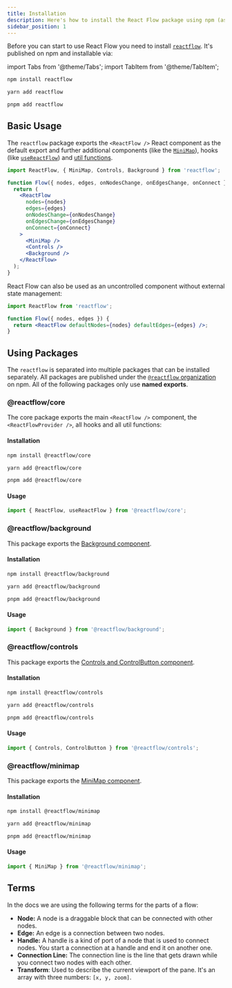 ```yaml
---
title: Installation
description: Here's how to install the React Flow package using npm (as reactflow), and how to include it in your own project
sidebar_position: 1
---
```


Before you can start to use React Flow you need to install [`reactflow`](https://www.npmjs.com/package/reactflow). It's published on npm and installable via:

import Tabs from '@theme/Tabs';
import TabItem from '@theme/TabItem';

<Tabs>
  <TabItem value="npm" label="npm" default>

```bash
npm install reactflow
```

  </TabItem>
  <TabItem value="yarn" label="yarn">

```bash
yarn add reactflow
```

  </TabItem>
    <TabItem value="pnpm" label="pnpm">

```bash
pnpm add reactflow
```

  </TabItem>
</Tabs>

## Basic Usage

The `reactflow` package exports the `<ReactFlow />` React component as the default export and further additional components (like the [`MiniMap`](<(/docs/api/plugin-components/minimap)>)), hooks (like [`useReactFlow`](/docs/api/hooks/use-react-flow)) and [util functions](/docs/api/graph-util-functions).

```jsx
import ReactFlow, { MiniMap, Controls, Background } from 'reactflow';

function Flow({ nodes, edges, onNodesChange, onEdgesChange, onConnect }) {
  return (
    <ReactFlow
      nodes={nodes}
      edges={edges}
      onNodesChange={onNodesChange}
      onEdgesChange={onEdgesChange}
      onConnect={onConnect}
    >
      <MiniMap />
      <Controls />
      <Background />
    </ReactFlow>
  );
}
```

React Flow can also be used as an uncontrolled component without external state management:

```jsx
import ReactFlow from 'reactflow';

function Flow({ nodes, edges }) {
  return <ReactFlow defaultNodes={nodes} defaultEdges={edges} />;
}
```

## Using Packages

The `reactflow` is separated into multiple packages that can be installed separately. All packages are published under the [`@reactflow` organization](https://www.npmjs.com/org/reactflow) on npm. All of the following packages only use **named exports**.

### @reactflow/core

The core package exports the main `<ReactFlow />` component, the `<ReactFlowProvider />`, all hooks and all util functions:

#### Installation

<Tabs>
  <TabItem value="npm" label="npm" default>

```bash
npm install @reactflow/core
```

  </TabItem>
  <TabItem value="yarn" label="yarn">

```bash
yarn add @reactflow/core
```

  </TabItem>
    <TabItem value="pnpm" label="pnpm">

```bash
pnpm add @reactflow/core
```

  </TabItem>
</Tabs>

#### Usage

```js
import { ReactFlow, useReactFlow } from '@reactflow/core';
```

### @reactflow/background

This package exports the [Background component](/docs/api/plugin-components/background).

#### Installation

<Tabs>
  <TabItem value="npm" label="npm" default>

```bash
npm install @reactflow/background
```

  </TabItem>
  <TabItem value="yarn" label="yarn">

```bash
yarn add @reactflow/background
```

  </TabItem>
    <TabItem value="pnpm" label="pnpm">

```bash
pnpm add @reactflow/background
```

  </TabItem>
</Tabs>

#### Usage

```js
import { Background } from '@reactflow/background';
```

### @reactflow/controls

This package exports the [Controls and ControlButton component](/docs/api/plugin-components/controls).

#### Installation

<Tabs>
  <TabItem value="npm" label="npm" default>

```bash
npm install @reactflow/controls
```

  </TabItem>
  <TabItem value="yarn" label="yarn">

```bash
yarn add @reactflow/controls
```

  </TabItem>
    <TabItem value="pnpm" label="pnpm">

```bash
pnpm add @reactflow/controls
```

  </TabItem>
</Tabs>

#### Usage

```js
import { Controls, ControlButton } from '@reactflow/controls';
```

### @reactflow/minimap

This package exports the [MiniMap component](/docs/api/plugin-components/minimap).

#### Installation

<Tabs>
  <TabItem value="npm" label="npm" default>

```bash
npm install @reactflow/minimap
```

  </TabItem>
  <TabItem value="yarn" label="yarn">

```bash
yarn add @reactflow/minimap
```

  </TabItem>
    <TabItem value="pnpm" label="pnpm">

```bash
pnpm add @reactflow/minimap
```

  </TabItem>
</Tabs>

#### Usage

```js
import { MiniMap } from '@reactflow/minimap';
```

## Terms

In the docs we are using the following terms for the parts of a flow:

- **Node:** A node is a draggable block that can be connected with other nodes.
- **Edge:** An edge is a connection between two nodes.
- **Handle:** A handle is a kind of port of a node that is used to connect nodes. You start a connection at a handle and end it on another one.
- **Connection Line:** The connection line is the line that gets drawn while you connect two nodes with each other.
- **Transform**: Used to describe the current viewport of the pane. It's an array with three numbers: `[x, y, zoom]`.
